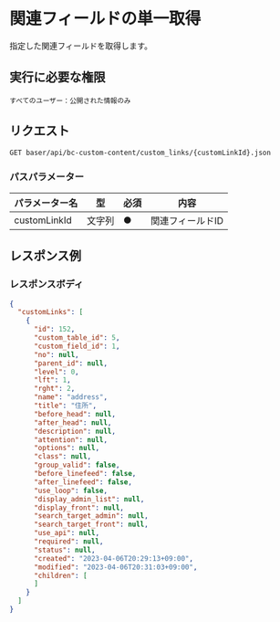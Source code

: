 # 関連フィールドの単一取得

指定した関連フィールドを取得します。

## 実行に必要な権限

```
すべてのユーザー：公開された情報のみ
```

## リクエスト
```
GET baser/api/bc-custom-content/custom_links/{customLinkId}.json
```

### パスパラメーター

| パラメーター名   | 型   | 必須  | 内容                             |
|-----------|-----|-----|--------------------------------|
| customLinkId   | 文字列 | ●   | 関連フィールドID                    |


## レスポンス例

### レスポンスボディ

```json
{
  "customLinks": [
    {
      "id": 152,
      "custom_table_id": 5,
      "custom_field_id": 1,
      "no": null,
      "parent_id": null,
      "level": 0,
      "lft": 1,
      "rght": 2,
      "name": "address",
      "title": "住所",
      "before_head": null,
      "after_head": null,
      "description": null,
      "attention": null,
      "options": null,
      "class": null,
      "group_valid": false,
      "before_linefeed": false,
      "after_linefeed": false,
      "use_loop": false,
      "display_admin_list": null,
      "display_front": null,
      "search_target_admin": null,
      "search_target_front": null,
      "use_api": null,
      "required": null,
      "status": null,
      "created": "2023-04-06T20:29:13+09:00",
      "modified": "2023-04-06T20:31:03+09:00",
      "children": [
      ]
    }
  ]
}
```
